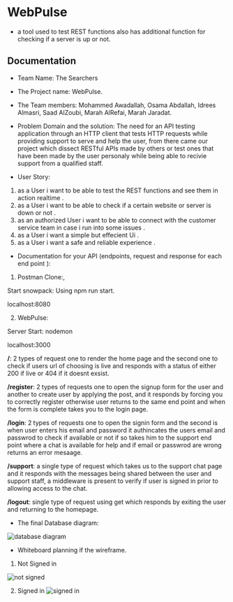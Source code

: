# WebPulse

- a tool used to test REST functions also has additional function for checking if a server is up or not.

## Documentation

* Team Name: The Searchers

* The Project name: WebPulse.

* The Team members: Mohammed Awadallah, Osama Abdallah, Idrees Almasri, Saad AlZoubi,  Marah AlRefai, Marah Jaradat.

* Problem Domain and the solution: The need for an API testing application through an HTTP client that tests HTTP requests while providing support to serve and help the user, from there came our project which dissect RESTful APIs made by others or test ones that have been made by the user personaly while being able to recivie support from a qualified staff.

* User Story:

1. as a User i want to be able to test the REST functions and see them in action realtime .
2. as a User i want to be able to check if a certain website or server is down or not .
3. as an authorized User i want to be able to connect with the customer service team in case i run into some issues .
4. as a User i want a simple but effecient Ui .
5. as a User i want a safe and reliable experience .

* Documentation for your API (endpoints, request and response for each end point ):

1. Postman Clone:,

Start snowpack: Using npm run start.

localhost:8080

2. WebPulse: 

Server Start: nodemon

localhost:3000

**/**: 2 types of request one to render the home page and the second one to check if users url of choosing is live and responds with a status of either 200 if live or 404 if it doesnt exsist.

**/register**: 2 types of requests one to open the signup form for the user and another to create user by applying the post, and it responds by forcing you to correctly register otherwise user returns to the same end point and when the form is complete takes you to the login page.

**/login**: 2 types of requests one to open the signin form and the second is when user enters his email and password it authincates the users email and passwrod to check if available or not if so takes him to the support end point where a chat is available for help and if email or passwrod are wrong returns an error mesaage.

**/support**: a single type of request which takes us to the support chat page and it responds with the messages being shared between the user and support staff, a middleware is present to verify if user is signed in prior to allowing access to the chat.

**/logout**: single type of request using get which responds by exiting the user and returning to the homepage.


* The final Database diagram:

![database diagram](https://i.ibb.co/3zHgNKG/database-image-mid-proj.jpg)


* Whiteboard planning if the wireframe.

1. Not Signed in

![not signed](https://i.ibb.co/CHPpJC2/not-signedin.png)

2. Signed in
![signed in](https://i.ibb.co/VCP7w7j/signedIn.png)
